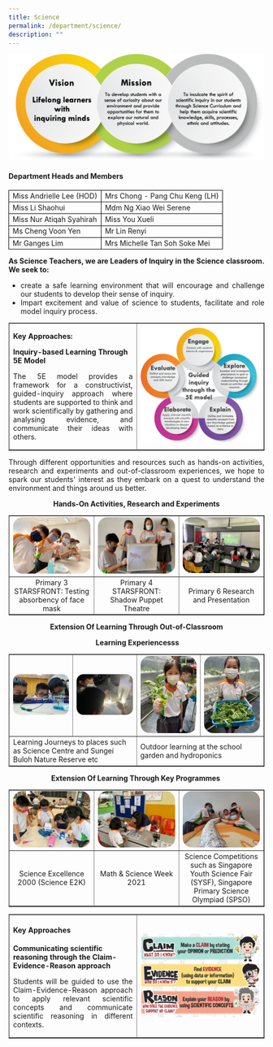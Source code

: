 ```yaml
---
title: Science
permalink: /department/science/
description: ""
---
```

<img src="/images/sci1.png">
<h4 class="fl-heading"><strong>Department Heads and Members</strong></h4>
<table>
<tbody>
<tr>
<td style="border:1px solid black;">Miss Andrielle Lee (HOD)</td>
<td style="border:1px solid black;">Mrs Chong - Pang Chu Keng (LH)</td>
</tr>
<tr>
<td style="border:1px solid black;">Miss Li Shaohui</td>
<td style="border:1px solid black;">Mdm Ng Xiao Wei Serene</td>
</tr>
<tr>
<td style="border:1px solid black;">Miss Nur Atiqah Syahirah</td>
<td style="border:1px solid black;">Miss You Xueli</td>
</tr>
<tr>
<td style="border:1px solid black;">Ms Cheng Voon Yen</td>
<td style="border:1px solid black;">Mr Lin Renyi</td>
</tr>
<tr>
<td style="border:1px solid black;">Mr Ganges Lim</td>
<td style="border:1px solid black;">Mrs Michelle Tan Soh Soke Mei</td>
</tr>
</tbody>
</table>
<p style="text-align: justify;"><strong>As Science Teachers, we are Leaders of Inquiry in the Science classroom. We seek to:</strong></p>
<ul>
<li style="text-align: justify;">create a safe learning environment that will encourage and challenge our students to develop their sense of inquiry.</li>
<li style="text-align: justify;">Impart excitement and value of science to students, facilitate and role model inquiry process.</li>
</ul>
<table style="border-collapse: collapse; width: 100%;" border="1">
<tbody>
<tr>
<td style="width: 50%;">
<p><strong>Key Approaches:</strong></p>
<p><strong>Inquiry-based Learning Through 5E Model</strong></p>
<p style="text-align: justify;">The 5E model provides a framework for a constructivist, guided-inquiry approach where students are supported to think and work scientifically by gathering and analysing evidence, and communicate their ideas with others.</p>
</td>
<td style="width: 50%;"><img src="/images/sci2.png"></td>
</tr>
</tbody>
</table>
<p style="text-align: justify;">Through different opportunities and resources such as hands-on activities, research and experiments and out-of-classroom experiences, we hope to spark our students' interest as they embark on a quest to understand the environment and things around us better.</p>
<p style="text-align: center;"><strong>Hands-On Activities, Research and Experiments</strong></p>
<table style="border-collapse: collapse; width: 100%;" border="1">
<tbody>
<tr>
<td style="width: 33.3333%;"><img src="/images/sci3.png"></td>
<td style="width: 33.3333%;"><img src="/images/sci4.png"></td>
<td style="width: 33.3333%;"><img src="/images/sci5.png"></td>
</tr>
<tr>
<td style="width: 33.3333%; text-align: center;">Primary 3 STARSFRONT: Testing absorbency of face mask</td>
<td style="width: 33.3333%; text-align: center;">Primary 4 STARSFRONT: Shadow Puppet Theatre</td>
<td style="width: 33.3333%; text-align: center;">Primary 6 Research and Presentation</td>
</tr>
</tbody>
</table>
<p style="text-align: center;"><strong>Extension Of Learning Through Out-of-Classroom</strong></p>
<p style="text-align: center;"><strong>&nbsp;Learning&nbsp;</strong><strong>Experiencesss</strong></p>
<table style="border-collapse: collapse; width: 100%;" border="1">
<tbody>
<tr>
<td style="width: 25%;"><img src="/images/sci6.png"></td>
<td style="width: 25%;"><img src="/images/sci7.png"></td>
<td style="width: 25%;"><img src="/images/sci8.png"></td>
<td style="width: 25%;"><img src="/images/sci9.png"></td>
</tr>
<tr>
<td colspan="2" style="width: 50%;">Learning Journeys to places such as Science Centre and Sungei Buloh Nature Reserve etc</td>
<td colspan="2" style="width: 50%;">Outdoor learning at the school garden and hydroponics</td>
</tr>
</tbody>
</table>
<p style="text-align: center;"><strong>Extension Of Learning Through Key Programmes</strong><strong>&nbsp;</strong></p>
<table style="border-collapse: collapse; width: 100%;" border="1">
<tbody>
<tr>
<td style="width: 33.3333%;"><img src="/images/sci10.png"></td>
<td style="width: 33.3333%;"><img src="/images/sci11.png"></td>
<td style="width: 33.3333%;"><img src="/images/sci12.png"></td>
</tr>
<tr>
<td style="width: 33.3333%; text-align: center;">Science Excellence 2000 (Science E2K)</td>
<td style="width: 33.3333%; text-align: center;">Math &amp; Science Week 2021</td>
<td style="width: 33.3333%; text-align: center;">Science Competitions such as Singapore Youth Science Fair (SYSF), Singapore Primary Science Olympiad (SPSO)</td>
</tr>
</tbody>
</table>
<table style="border-collapse: collapse; width: 100%;" border="1">
<tbody>
<tr>
<td style="width: 50%;">
<h4 class="fl-heading"><strong>Key Approaches</strong></h4>
<p><strong>Communicating scientific reasoning through the Claim-Evidence-Reason approach</strong></p>
<p style="text-align: justify;">Students will be guided to use the Claim-Evidence-Reason approach to apply relevant scientific concepts and communicate scientific reasoning in different contexts.</p>
</td>
<td style="width: 50%;"><img src="/images/sci13.png"></td>
</tr>
</tbody>
</table>